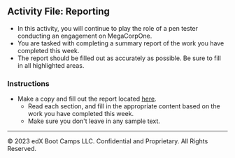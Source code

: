 ## Activity File: Reporting

- In this activity, you will continue to play the role of a pen tester conducting an engagement on MegaCorpOne.
- You are tasked with completing a summary report of the work you have completed this week.
- The report should be filled out as accurately as possible. Be sure to fill in all highlighted areas. 

### Instructions

- Make a copy and fill out the report located [here](https://docs.google.com/document/d/1wDIaTVbfBMQyhqnYpsTeAEPFpNj3eTDTnXDg1l8D1x0/copy).
   - Read each section, and fill in the appropriate content based on the work you have completed this week.
   - Make sure you don't leave in any sample text.

---
© 2023 edX Boot Camps LLC. Confidential and Proprietary. All Rights Reserved.




